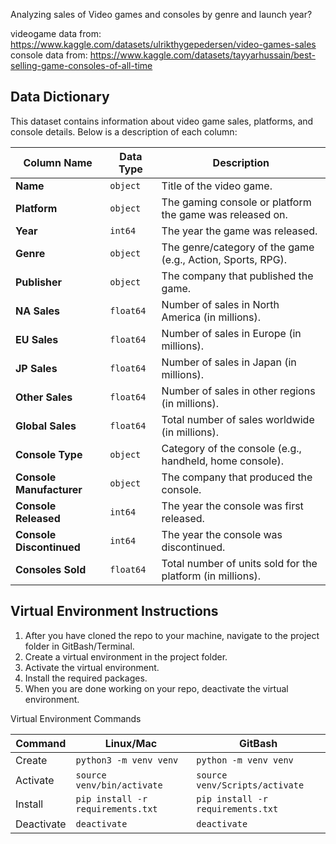 Analyzing sales of Video games and consoles by genre and launch year?


videogame data from: https://www.kaggle.com/datasets/ulrikthygepedersen/video-games-sales
console data from: https://www.kaggle.com/datasets/tayyarhussain/best-selling-game-consoles-of-all-time







## Data Dictionary  

This dataset contains information about video game sales, platforms, and console details. Below is a description of each column:  

| Column Name              | Data Type  | Description |
|--------------------------|-----------|-------------|
| **Name**                 | `object`  | Title of the video game. |
| **Platform**             | `object`  | The gaming console or platform the game was released on. |
| **Year**                 | `int64`   | The year the game was released. |
| **Genre**                | `object`  | The genre/category of the game (e.g., Action, Sports, RPG). |
| **Publisher**            | `object`  | The company that published the game. |
| **NA Sales**             | `float64` | Number of sales in North America (in millions). |
| **EU Sales**             | `float64` | Number of sales in Europe (in millions). |
| **JP Sales**             | `float64` | Number of sales in Japan (in millions). |
| **Other Sales**          | `float64` | Number of sales in other regions (in millions). |
| **Global Sales**         | `float64` | Total number of sales worldwide (in millions). |
| **Console Type**         | `object`  | Category of the console (e.g., handheld, home console). |
| **Console Manufacturer** | `object`  | The company that produced the console. |
| **Console Released**     | `int64`   | The year the console was first released. |
| **Console Discontinued** | `int64`   | The year the console was discontinued. |
| **Consoles Sold**        | `float64` | Total number of units sold for the platform (in millions). |
 
## Virtual Environment Instructions

1. After you have cloned the repo to your machine, navigate to the project 
folder in GitBash/Terminal.
1. Create a virtual environment in the project folder. 
2. Activate the virtual environment.
3. Install the required packages. 
4. When you are done working on your repo, deactivate the virtual environment.

Virtual Environment Commands

| Command | Linux/Mac | GitBash |
|---------|-----------|---------|
| Create | `python3 -m venv venv` | `python -m venv venv` |
| Activate | `source venv/bin/activate` | `source venv/Scripts/activate` |
| Install | `pip install -r requirements.txt` | `pip install -r requirements.txt` |
| Deactivate | `deactivate` | `deactivate` |